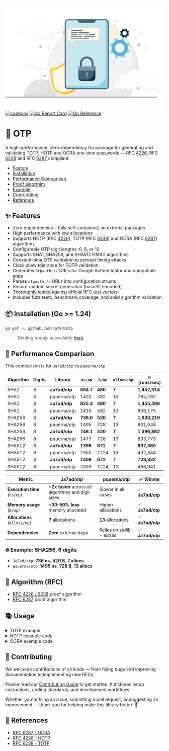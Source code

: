 ![otp](.github/otp.svg)
[![codecov](https://codecov.io/gh/Ja7ad/otp/branch/main/graph/badge.svg?token=8N6N60D5UI)](https://codecov.io/gh/Ja7ad/otp)
[![Go Report Card](https://goreportcard.com/badge/github.com/Ja7ad/otp)](https://goreportcard.com/report/github.com/Ja7ad/otp)
[![Go Reference](https://pkg.go.dev/badge/github.com/Ja7ad/otp.svg)](https://pkg.go.dev/github.com/Ja7ad/otp)

# 🔐 OTP

A high-performance, zero-dependency Go package for generating and validating TOTP, HOTP and OCRA one-time passwords — RFC [4226](https://datatracker.ietf.org/doc/html/rfc4226), RFC [6238](https://datatracker.ietf.org/doc/html/rfc6238) and RFC [6287](https://datatracker.ietf.org/doc/html/rfc6287) compliant.


- [Feature](#-features)
- [Installation](#installation-go-124-)
- [Performance Comparison](#-performance-comparison)
- [Proof algorthim](#-algorithm-rfc)
- [Example](#example)
- [Contributing](#-contributing)
- [Reference](#-references)

## ✨ Features

- Zero dependencies – fully self-contained, no external packages  
- High performance with low allocations
- Supports HOTP (RFC [4226](https://datatracker.ietf.org/doc/html/rfc4226)), TOTP (RFC [6238](https://datatracker.ietf.org/doc/html/rfc6238)) and OCRA (RFC [6287](https://datatracker.ietf.org/doc/html/rfc6287)) algorithms  
- Configurable OTP digit lengths: 6, 8, or 10  
- Supports SHA1, SHA256, and SHA512 HMAC algorithms  
- Constant-time OTP validation to prevent timing attacks  
- Clock skew tolerance for TOTP validation  
- Generates `otpauth://` URLs for Google Authenticator and compatible apps  
- Parses `otpauth://` URLs into configuration structs  
- Secure random secret generation (base32 encoded)  
- Thoroughly tested against official RFC test vectors  
- Includes fuzz tests, benchmark coverage, and solid algorithm validation

## 📦 Installation (Go >= 1.24)

```shell
go get -u github.com/Ja7ad/otp
```

> Binding nodejs is available [here](./otp-js).

## 🚀 Performance Comparison

This comparison is for `Ja7ad/otp` vs `pquerna/otp`

| Algorithm | Digits | Library        | `ns/op` | `B/op` | `allocs/op` | `N` (runs/sec) |
|-----------|--------|----------------|---------|--------|--------------|----------------|
| SHA1      | 6      | **Ja7ad/otp**  | **834.7**   | **480**   | **7**         | **1,452,314**  |
| SHA1      | 6      | pquerna/otp    | 1420    | 592    | 13           | 785,282        |
| SHA1      | 8      | **Ja7ad/otp**  | **825.3**   | **480**   | **7**         | **1,455,498**  |
| SHA1      | 8      | pquerna/otp    | 1415    | 592    | 13           | 806,175        |
| SHA256    | 6      | **Ja7ad/otp**  | **736.0**   | **520**   | **7**         | **1,620,219**  |
| SHA256    | 6      | pquerna/otp    | 1495    | 728    | 13           | 801,048        |
| SHA256    | 8      | **Ja7ad/otp**  | **746.1**   | **520**   | **7**         | **1,596,862**  |
| SHA256    | 8      | pquerna/otp    | 1477    | 728    | 13           | 833,773        |
| SHA512    | 6      | **Ja7ad/otp**  | **1398**    | **872**   | **7**         | **807,380**    |
| SHA512    | 6      | pquerna/otp    | 2350    | 1224   | 13           | 432,844        |
| SHA512    | 8      | **Ja7ad/otp**  | **1408**    | **872**   | **7**         | **728,832**    |
| SHA512    | 8      | pquerna/otp    | 2359    | 1224   | 13           | 466,941        |


| Metric            | Ja7ad/otp           | pquerna/otp        | ✅ Winner |
|------------------|---------------------|---------------------|----------|
| **Execution time** (`ns/op`) | **~2x faster** across all algorithms and digit sizes | Slower in all cases | ✅ **Ja7ad/otp** |
| **Memory usage** (`B/op`) | **~30–50% less** memory allocated | Higher allocations | ✅ **Ja7ad/otp** |
| **Allocations** (`allocs/op`) | **7** allocations | **13** allocations | ✅ **Ja7ad/otp** |
| **Dependencies**  | **Zero** external deps | Relies on stdlib + extras | ✅ **Ja7ad/otp** |

### 🔥 Example: SHA256, 6 digits
- `Ja7ad/otp`: **736 ns**, **520 B**, **7 allocs**
- `pquerna/otp`: **1495 ns**, **728 B**, **13 allocs**

## 📑 Algorithm (RFC)

- [RFC 4226 / 6238](docs/rfc4226.md) proof algorithm
- [RFC 6287](docs/rfc6287.md) proof algorithm

## 📚 Usage


<details><summary>TOTP example</summary>

```go
package main

import (
	"fmt"
	"github.com/Ja7ad/otp"
	"log"
	"time"
)

func main() {
	secret, err := otp.RandomSecret(otp.SHA1)
	if err != nil {
		log.Fatal(err)
	}

	t := time.Now()

	code, err := otp.GenerateTOTP(secret, t, otp.DefaultTOTPParam)
	if err != nil {
		log.Fatal(err)
	}

	fmt.Println(code)

	ok, err := otp.ValidateTOTP(secret, code, t, otp.DefaultTOTPParam)
	if err != nil {
		log.Fatal(err)
	}

	if !ok {
		log.Fatal("Invalid OTP")
	}

	url, err := otp.GenerateTOTPURL(otp.URLParam{
		Issuer:      "https://example.com",
		Secret:      secret,
		AccountName: "foobar",
		Period:      otp.DefaultTOTPParam.Period,
		Digits:      otp.DefaultTOTPParam.Digits,
		Algorithm:   otp.DefaultTOTPParam.Algorithm,
	})
	if err != nil {
		log.Fatal(err)
	}

	fmt.Println(url.String())
}
```

</details>

<details><summary>HOTP example code</summary>

```go
package main

import (
	"fmt"
	"github.com/Ja7ad/otp"
	"log"
)

func main() {
	secret, err := otp.RandomSecret(otp.SHA1)
	if err != nil {
		log.Fatal(err)
	}

	counter := uint64(1)

	code, err := otp.GenerateHOTP(secret, counter, otp.DefaultHOTPParam)
	if err != nil {
		log.Fatal(err)
	}

	fmt.Println(code)

	ok, err := otp.ValidateHOTP(secret, code, counter, otp.DefaultHOTPParam)
	if err != nil {
		log.Fatal(err)
	}

	if !ok {
		log.Fatal("Invalid OTP")
	}

	url, err := otp.GenerateHOTPURL(otp.URLParam{
		Issuer:      "https://example.com",
		Secret:      secret,
		AccountName: "foobar",
		Period:      otp.DefaultHOTPParam.Period,
		Digits:      otp.DefaultHOTPParam.Digits,
		Algorithm:   otp.DefaultHOTPParam.Algorithm,
	})
	if err != nil {
		log.Fatal(err)
	}

	fmt.Println(url.String())
}
```

</details>

<details><summary>OCRA example code</summary>

```go
package main

import (
	"fmt"
	"github.com/Ja7ad/otp"
)

func main() {
	secret, err := otp.RandomSecret(otp.SHA1)
	if err != nil {
		panic(err)
	}

	suite := otp.MustRawSuite("OCRA-1:HOTP-SHA1-6:QN08")

	code, err := otp.GenerateOCRA(secret, suite, otp.OCRAInput{
		Challenge: []byte("12345678"),
	})

	if err != nil {
		panic(err)
	}

	ok, err := otp.ValidateOCRA(secret, code, suite, otp.OCRAInput{
		Challenge: []byte("12345678"),
	})
	if err != nil {
		panic(err)
	}

	fmt.Println(ok)
}
```

</details>

## 🤝 Contributing

We welcome contributions of all kinds — from fixing bugs and improving documentation to implementing new RFCs.

Please read our [Contributing Guide](CONTRIBUTING.md) to get started. It includes setup instructions, coding standards, and development workflows.

Whether you're filing an issue, submitting a pull request, or suggesting an improvement — thank you for helping make this library better! 🙌



## 📖 References

- [RFC 6287 - OCRA](https://datatracker.ietf.org/doc/html/rfc6287)
- [RFC 4226 - HOTP](https://datatracker.ietf.org/doc/html/rfc4226)
- [RFC 6238 - TOTP](https://datatracker.ietf.org/doc/html/rfc6238)
